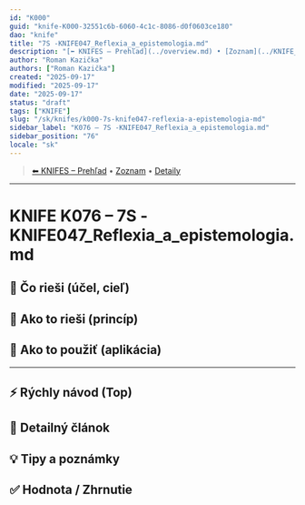 ```yaml
---
id: "K000"
guid: "knife-K000-32551c6b-6060-4c1c-8086-d0f0603ce180"
dao: "knife"
title: "7S -KNIFE047_Reflexia_a_epistemologia.md"
description: "[⬅ KNIFES – Prehľad](../overview.md) • [Zoznam](../KNIFE_Overview_List.md) • [Detaily](../KNIFE_Overview_Details.md)\n---\n KNIFE K076 – 7S -KNIFE047_Reflexia_a_epistemologia.md"
author: "Roman Kazička"
authors: ["Roman Kazička"]
created: "2025-09-17"
modified: "2025-09-17"
date: "2025-09-17"
status: "draft"
tags: ["KNIFE"]
slug: "/sk/knifes/k000-7s-knife047-reflexia-a-epistemologia-md"
sidebar_label: "K076 – 7S -KNIFE047_Reflexia_a_epistemologia.md"
sidebar_position: "76"
locale: "sk"
---
```

<!-- body:start -->

<!-- nav:knifes -->
> [⬅ KNIFES – Prehľad](../overview.md) • [Zoznam](../KNIFE_Overview_List.md) • [Detaily](../KNIFE_Overview_Details.md)
---
# KNIFE K076 – 7S -KNIFE047_Reflexia_a_epistemologia.md

## 🎯 Čo rieši (účel, cieľ)

## 🧩 Ako to rieši (princíp)

## 🧪 Ako to použiť (aplikácia)

---

## ⚡ Rýchly návod (Top)

## 📜 Detailný článok

## 💡 Tipy a poznámky

## ✅ Hodnota / Zhrnutie
